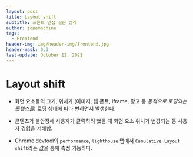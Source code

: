 ```yaml
---
layout: post
title: Layout shift
subtitle: 프론트 면접 질문 정리
author: jopemachine
tags:
  - Frontend
header-img: img/header-img/frontend.jpg
header-mask: 0.3
last-update: October 12, 2021
---
```


# Layout shift

- 화면 요소들의 크기, 위치가 (이미지, 웹 폰트, iframe, 광고 등 *동적으로 로딩되는 콘텐츠들*) 로딩 상태에 따라 변하면서 발생한다.

- 콘텐츠가 불안정해 사용자가 클릭하려 했을 때 화면 요소 위치가 변경되는 등 사용자 경험을 저해함.

- Chrome devtool의 `performance`, `lighthouse` 탭에서 `Cumulative Layout shift`라는 값을 통해 측정 가능하다.
